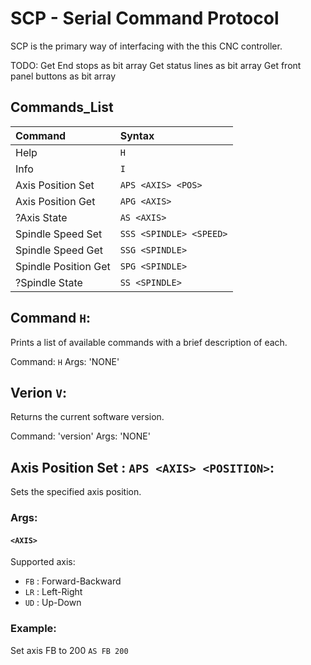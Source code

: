 # SCP - Serial Command Protocol

SCP is the primary way of interfacing with the this CNC controller.


TODO:
Get End stops as bit array
Get status lines as bit array
Get front panel buttons as bit array

## Commands_List
| Command              | Syntax                  |
|:---------------------|:------------------------|
| Help                 | `H`                     |
| Info                 | `I`                     |
| Axis Position Set    | `APS <AXIS> <POS>`      |
| Axis Position Get    | `APG <AXIS>`            |
| ?Axis State          | `AS <AXIS>`             |
| Spindle Speed Set    | `SSS <SPINDLE> <SPEED>` |
| Spindle Speed Get    | `SSG <SPINDLE>`         |
| Spindle Position Get | `SPG <SPINDLE>`         |
| ?Spindle State       | `SS <SPINDLE>`          |


## Command `H`:
Prints a list of available commands with a brief description of each.

Command: `H`
Args: 'NONE'

## Verion `V`:
Returns the current software version.

Command: 'version'
Args: 'NONE'

## Axis Position Set : `APS <AXIS> <POSITION>`:
Sets the specified axis position.

### Args:
#### `<AXIS>`
Supported axis:
- `FB` : Forward-Backward
- `LR` : Left-Right
- `UD` : Up-Down

### Example: 
Set axis FB to 200
`AS FB 200`
